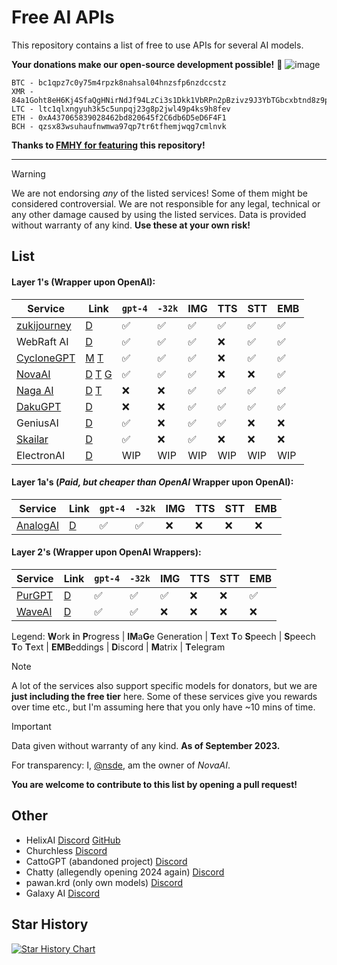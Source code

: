# Free AI APIs
This repository contains a list of free to use APIs for several AI models.

**Your donations make our open-source development possible!** 💜
![image](https://github.com/NovaOSS/free-ai-apis/assets/67185896/8151e6d2-696e-4377-b05e-c532c4ab2670)

```
BTC - bc1qpz7c0y75m4rpzk8nahsal04hnzsfp6nzdccstz
XMR - 84a1Goht8eH6Kj4SfaQgHNirNdJf94LzCi3s1Dkk1VbRPn2pBzivz9J3YbTGbcxbtnd8z9phKusYygCAoa5jMxwUCGFNva6
LTC - ltc1qlxngyuh3k5c5unpqj23g8p2jwl49p4ks9h8fev
ETH - 0xA437065839028462bd820645f2C6db6D5eD6F4F1
BCH - qzsx83wsuhaufnwmwa97qp7tr6tfhemjwqg7cmlnvk
```

**Thanks to [FMHY for featuring](https://fmhy.pages.dev/ai/) this repository!**

***
> [!WARNING]  
> We are not endorsing *any* of the listed services! Some of them might be considered controversial. We are not responsible for any legal, technical or any other damage caused by using the listed services. Data is provided without warranty of any kind. **Use these at your own risk!**

## List

#### Layer 1's (Wrapper upon OpenAI):

| Service                                       | Link                                                                                                  | `gpt-4` | `-32k` | IMG | TTS | STT | EMB |
| --------------------------------------------- | ----------------------------------------------------------------------------------------------------- | ------- | ------ | --- | --- | --- | --- |
| [zukijourney](https://cock-za06.onrender.com) | [D](https://discord.gg/kvYDFZY7XZ)                                                                    | ✅      | ✅     | ✅  | ✅  | ✅  | ✅  |
| WebRaft AI                                    | [D](https://discord.gg/XwxUdHhF59)                                                                    | ✅      | ✅     | ✅  | ❌  | ✅  | ✅  |
| [CycloneGPT](https://gpt.darkcoder15.tk/)     | [M](https://matrix.to/#/#cyclonegpt:m.darkcoder15.tk) [T](https://t.me/+1waoIqepLUoxNDgy)             | ✅      | ✅     | ✅  | ❌  | ✅  | ✅  |
| [NovaAI](https://nova-oss.com)                | [D](https://discord.nova-oss.com) [T](https://t.me/nova_gpt) [G](https://github.com/novaoss/nova-api) | ✅      | ✅     | ✅  | ❌  | ❌  | ✅  |
| [Naga AI](https://naga.ac)                    | [D](https://discord.naga.ac/) [T](https://t.me/chimera_ai)                                            | ❌      | ❌     | ✅  | ✅  | ✅  | ✅  |
| [DakuGPT](https://api.daku.tech/)             | [D](https://discord.gg/eW3NqUxq5d)                                                                    | ❌      | ❌     | ✅  | ✅  | ✅  | ✅  |
| GeniusAI                                      | [D](https://discord.gg/nzpvqSDGAx)                                                                    | ✅      | ❌     | ✅  | ✅  | ❌  | ❌  |
| [Skailar](https://chat.skailar.net/)          | [D](https://discord.gg/U645yeT5T9)                                                                    | ✅      | ❌     | ✅  | ❌  | ❌  | ❌  |
| ElectronAI                                    | [D](https://discord.gg/YpF8fDnj)                                                                      | WIP     | WIP    | WIP | WIP | WIP | WIP |

#### Layer 1a's (*Paid, but cheaper than OpenAI* Wrapper upon OpenAI):
| Service                                       | Link                                                                                                  | `gpt-4` | `-32k` | IMG | TTS | STT | EMB |
| --------------------------------------------- | ----------------------------------------------------------------------------------------------------- | ------- | ------ | --- | --- | --- | --- |
| [AnalogAI](https://api.analogai.in/)          | [D](https://discord.gg/arqszhBACb)                                                                    | ✅      | ✅     | ❌  | ❌  | ❌  | ❌  |

#### Layer 2's (Wrapper upon OpenAI Wrappers):
| Service                           | Link                               | `gpt-4` | `-32k` | IMG | TTS | STT | EMB |
| --------------------------------- | ---------------------------------- | ------- | ------ | --- | --- | --- | --- |
| [PurGPT](https://purgpt.xyz)      | [D](https://discord.gg/PYs95Sym2a) | ✅      | ✅     | ✅  | ❌  | ❌  | ✅  |
| [WaveAI](https://api.waveai.link) | [D](https://discord.gg/arqszhBACb) | ✅      | ✅     | ❌  | ❌  | ❌  | ❌  |


Legend:
**W**ork **i**n **P**rogress |
**IM**a**G**e Generation |
**T**ext **T**o **S**peech |
**S**peech **T**o **T**ext |
**EMB**eddings |
**D**iscord | **M**atrix | **T**elegram

> [!NOTE]  
> A lot of the services also support specific models for donators, but we are **just including the free tier** here. Some of these services give you rewards over time etc., but I'm assuming here that you only have ~10 mins of time.

> [!IMPORTANT]  
> Data given without warranty of any kind. **As of September 2023.**

For transparency: I, [@nsde](https://github.com/nsde), am the owner of *NovaAI*.

**You are welcome to contribute to this list by opening a pull request!**

## Other

- HelixAI [Discord](https://discord.gg/nvswJWu8Br) [GitHub](https://github.com/HelixAIOrg)
- Churchless [Discord](https://discord.gg/vuheSY27gV)
- CattoGPT (abandoned project) [Discord](https://discord.gg/cattogpt)
- Chatty (allegendly opening 2024 again) [Discord](https://discord.gg/KT9MWZ64w8)
- pawan.krd (only own models) [Discord](https://discord.gg/pawan)
- Galaxy AI [Discord](https://discord.gg/UDMaAgS62q)

## Star History

<a href="https://star-history.com/#NovaOSS/free-ai-apis&Date">
  <picture>
    <source media="(prefers-color-scheme: dark)" srcset="https://api.star-history.com/svg?repos=NovaOSS/free-ai-apis&type=Date&theme=dark" />
    <source media="(prefers-color-scheme: light)" srcset="https://api.star-history.com/svg?repos=NovaOSS/free-ai-apis&type=Date" />
    <img alt="Star History Chart" src="https://api.star-history.com/svg?repos=NovaOSS/free-ai-apis&type=Date" />
  </picture>
</a>
